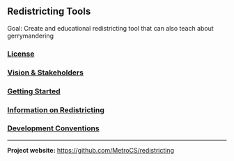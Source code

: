 ## Redistricting Tools

Goal: Create and educational redistricting tool that can also teach about gerrymandering
### [License](LICENSE)

### [Vision & Stakeholders](Vision.md)

### [Getting Started](GettingStarted.md)

### [Information on Redistricting](NewRedistricting.md)

### [Development Conventions](DevelopmentConventions.md)



___

__Project website:__ https://github.com/MetroCS/redistricting
